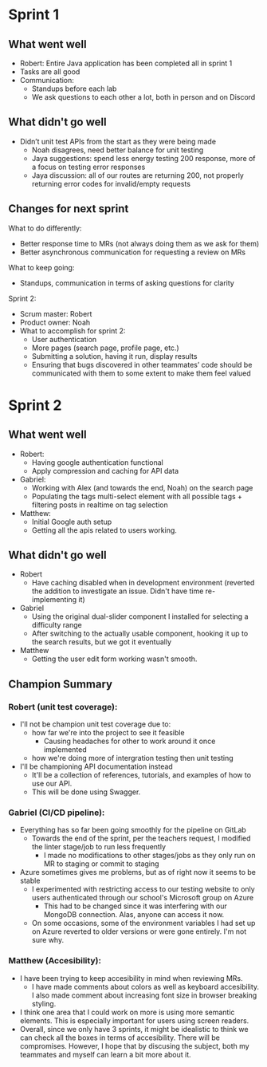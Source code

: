 # Sprint 1

## What went well

- Robert: Entire Java application has been completed all in sprint 1
- Tasks are all good
- Communication:
    - Standups before each lab
    - We ask questions to each other a lot, both in person and on Discord

## What didn't go well

- Didn’t unit test APIs from the start as they were being made
    - Noah disagrees, need better balance for unit testing
    - Jaya suggestions: spend less energy testing 200 response, more of a focus on testing error responses
    - Jaya discussion: all of our routes are returning 200, not properly returning error codes for invalid/empty requests

## Changes for next sprint

What to do differently:
- Better response time to MRs (not always doing them as we ask for them)
- Better asynchronous communication for requesting a review on MRs

What to keep going:
- Standups, communication in terms of asking questions for clarity

Sprint 2:
- Scrum master: Robert
- Product owner: Noah
- What to accomplish for sprint 2:
    - User authentication
    - More pages (search page, profile page, etc.)
    - Submitting a solution, having it run, display results
    - Ensuring that bugs discovered in other teammates’ code should be communicated with them to some extent to make them feel valued

# Sprint 2

## What went well
- Robert:
    - Having google authentication functional
    - Apply compression and caching for API data
- Gabriel:
    - Working with Alex (and towards the end, Noah) on the search page
    - Populating the tags multi-select element with all possible tags + filtering posts in realtime on tag selection
- Matthew:
    - Initial Google auth setup
    - Getting all the apis related to users working.

## What didn't go well
- Robert
    - Have caching disabled when in development environment (reverted the addition to investigate an issue. Didn't have time re-implementing it) 
- Gabriel
    - Using the original dual-slider component I installed for selecting a difficulty range
    - After switching to the actually usable component, hooking it up to the search results, but we got it eventually
- Matthew
    - Getting the user edit form working wasn't smooth.

## Champion Summary
### Robert (unit test coverage):
- I'll not be champion unit test coverage due to:
    - how far we're into the project to see it feasible
        - Causing headaches for other to work around it once implemented  
    - how we're doing more of intergration testing then unit testing
- I'll be championing API documentation instead
    - It'll be a collection of references, tutorials, and examples of how to use our API.
    - This will be done using Swagger.

### Gabriel (CI/CD pipeline):
- Everything has so far been going smoothly for the pipeline on GitLab
    - Towards the end of the sprint, per the teachers request, I modified the linter stage/job to run less frequently
        - I made no modifications to other stages/jobs as they only run on MR to staging or commit to staging
- Azure sometimes gives me problems, but as of right now it seems to be stable
    - I experimented with restricting access to our testing website to only users authenticated through our school's Microsoft group on Azure
        - This had to be changed since it was interfering with our MongoDB connection. Alas, anyone can access it now.
    - On some occasions, some of the environment variables I had set up on Azure reverted to older versions or were gone entirely. I'm not sure why.

### Matthew (Accesibility):
- I have been trying to keep accesibility in mind when reviewing MRs.
    - I have made comments about colors as well as keyboard accesibility. I also made comment about increasing font size  in browser breaking styling.
- I think one area that I could work on more is using more semantic elements. This is especially important for users using screen readers.
- Overall, since we only have 3 sprints, it might be idealistic to think we can check all the boxes in terms of accesibility. There will be compromises. However, I hope that by discusing the subject, both my teammates and myself can learn a bit more about it.